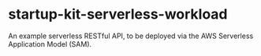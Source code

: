 # startup-kit-serverless-workload
An example serverless RESTful API, to be deployed via the AWS Serverless Application Model (SAM).
